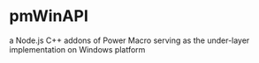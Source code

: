 # pmWinAPI
a Node.js C++ addons of Power Macro serving as the under-layer implementation on Windows platform
